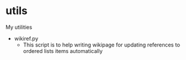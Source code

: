 utils
=====

My utilities

* wikiref.py
  * This script is to help writing wikipage for updating references to ordered lists items automatically
